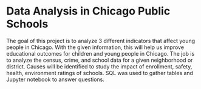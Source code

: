# Data Analysis in Chicago Public Schools

The goal of this project is to analyze 3 different indicators that affect young people in Chicago. With the given information, this will help us improve educational outcomes for children and young people in Chicago. The job is to analyze the census, crime, and school data for a given neighborhood or district. Causes will be identified to study the impact of enrollment, safety, health, environment ratings of schools. SQL was used to gather tables and Jupyter notebook to answer questions.

